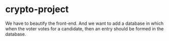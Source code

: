 # crypto-project

We have to beautify the front-end.
And we want to add a database in which when the voter votes for a candidate, then an entry should be formed in the database.
